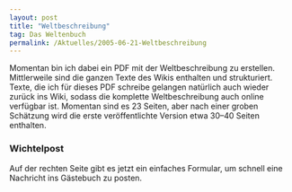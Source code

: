 ```yaml
---
layout: post
title: "Weltbeschreibung"
tag: Das Weltenbuch
permalink: /Aktuelles/2005-06-21-Weltbeschreibung
---
```


Momentan bin ich dabei ein PDF mit der Weltbeschreibung zu erstellen. Mittlerweile sind die ganzen Texte des Wikis enthalten und strukturiert. Texte, die ich für dieses PDF schreibe gelangen natürlich auch wieder zurück ins Wiki, sodass die komplette Weltbeschreibung auch online verfügbar ist. Momentan sind es 23 Seiten, aber nach einer groben Schätzung wird die erste veröffentlichte Version etwa 30&ndash;40 Seiten enthalten.

### Wichtelpost

Auf der rechten Seite gibt es jetzt ein einfaches Formular, um schnell eine Nachricht ins Gästebuch zu posten.


